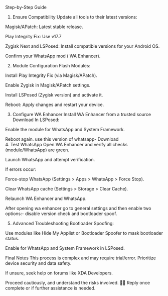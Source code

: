 Step-by-Step Guide
1. Ensure Compatibility
Update all tools to their latest versions:

Magisk/APatch: Latest stable release.

Play Integrity Fix: Use v17.7 

Zygisk Next and LSPosed: Install compatible versions for your Android OS.

Confirm your WhatsApp mod ( WA Enhancer).

2. Module Configuration
Flash Modules:

Install Play Integrity Fix (via Magisk/APatch).

Enable Zygisk in Magisk/APatch settings.

Install LSPosed (Zygisk version) and activate it.

Reboot: Apply changes and restart your device.

3. Configure WA Enhancer
Install WA Enhancer from a trusted source  Download
In LSPosed:

Enable the module for WhatsApp and System Framework.

Reboot again.
                                                                                                                                      use this version of whatsapp-    Download                                                                    
4. Test WhatsApp
Open WA Enhancer and verify all checks (module/WhatsApp) are green.

Launch WhatsApp and attempt verification.

If errors occur:

Force-stop WhatsApp (Settings > Apps > WhatsApp > Force Stop).

Clear WhatsApp cache (Settings > Storage > Clear Cache).

Relaunch WA Enhancer and WhatsApp.

After opening wa enhancer go to general settings and then enable two options:- disable version check and bootloader spoof. 

5. Advanced Troubleshooting
Bootloader Spoofing:

Use modules like Hide My Applist or Bootloader Spoofer to mask bootloader status.

Enable for WhatsApp and System Framework in LSPosed.


Final Notes
This process is complex and may require trial/error. Prioritize device security and data safety.

If unsure, seek help on forums like XDA Developers.

Proceed cautiously, and understand the risks involved. 📱🔧
Reply once complete or if further assistance is needed.
